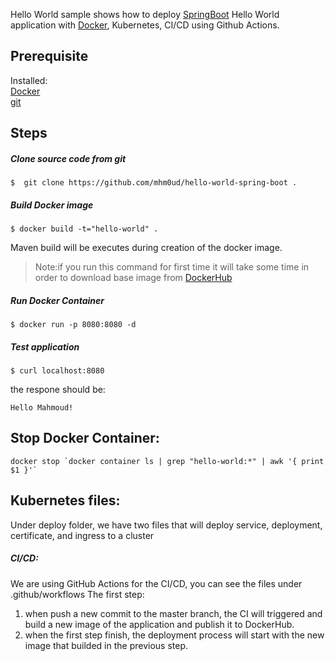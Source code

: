 Hello World sample shows how to deploy [SpringBoot](http://projects.spring.io/spring-boot/) Hello World application with [Docker](https://www.docker.com/), Kubernetes, CI/CD using Github Actions.

## Prerequisite 

Installed:   
[Docker](https://www.docker.com/)   
[git](https://www.digitalocean.com/community/tutorials/how-to-contribute-to-open-source-getting-started-with-git)   


## Steps

##### Clone source code from git
```
$  git clone https://github.com/mhm0ud/hello-world-spring-boot .
```

##### Build Docker image
```
$ docker build -t="hello-world" .
```
Maven build will be executes during creation of the docker image.

>Note:if you run this command for first time it will take some time in order to download base image from [DockerHub](https://hub.docker.com/)

##### Run Docker Container
```
$ docker run -p 8080:8080 -d 
```

##### Test application

```
$ curl localhost:8080
```

the respone should be:
```
Hello Mahmoud!
```

##  Stop Docker Container:
```
docker stop `docker container ls | grep "hello-world:*" | awk '{ print $1 }'`
```

##  Kubernetes files:
Under deploy folder, we have two files that will deploy service, deployment, certificate, and ingress to a cluster

#####  CI/CD:
We are using GitHub Actions for the CI/CD, you can see the files under .github/workflows
The first step:
1. when push a new commit to the master branch, the CI will triggered and build a new image of the application and publish it to DockerHub.
2. when the first step finish, the deployment process will start with the new image that builded in the previous step.
